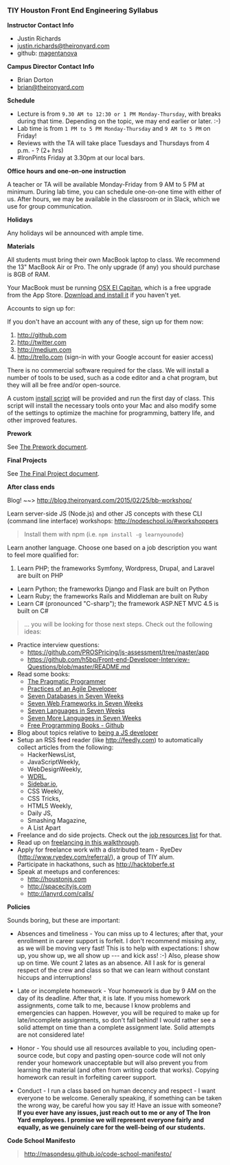 ### TIY Houston Front End Engineering Syllabus

**Instructor Contact Info**

- Justin Richards
- [justin.richards@theironyard.com](mailto:justin.richards@theironyard.com)
- github: [magentanova](http://github.com/magentnova)

**Campus Director Contact Info**

- Brian Dorton
- [brian@theironyard.com](mailto:brian@theironyard.com)

**Schedule**

- Lecture is from `9.30 AM to 12:30 or 1 PM Monday-Thursday`, with breaks during that time. Depending on the topic, we may end earlier or later. :-)
- Lab time is from `1 PM to 5 PM Monday-Thursday` and `9 AM to 5 PM` on Friday!
- Reviews with the TA will take place Tuesdays and Thursdays from 4 p.m. - ? (2+ hrs)
- #IronPints Friday at 3.30pm at our local bars.

**Office hours and one-on-one instruction**

A teacher or TA will be available Monday-Friday from 9 AM to 5 PM at minimum. During lab time, you can schedule one-on-one time with either of us. After hours, we may be available in the classroom or in Slack, which we use for group communication.

**Holidays**

Any holidays wil be announced with ample time.

**Materials**

All students must bring their own MacBook laptop to class. We recommend the 13" MacBook Air or Pro. The only upgrade (if any) you should purchase is 8GB of RAM.

Your MacBook must be running [OSX El Capitan](https://itunes.apple.com/us/app/os-x-el-capitan/id1018109117?mt=12), which is a free upgrade from the App Store. [Download and install it](https://itunes.apple.com/us/app/os-x-el-capitan/id1018109117?mt=12) if you haven't yet.

Accounts to sign up for:

If you don't have an account with any of these, sign up for them now:

1. http://github.com
2. http://twitter.com
3. http://medium.com
4. http://trello.com (sign-in with your Google account for easier access)

There is no commercial software required for the class. We will install a number of tools to be used, such as a code editor and a chat program, but they will all be free and/or open-source. 

A custom [install script](https://github.com/TIY-Houston-Front-End-Engineering/Course-Guide/blob/master/Resources/system-resources/ultimate-install-script.sh) will be provided and run the first day of class. This script will install the necessary tools onto your Mac and also modify some of the settings to optimize the machine for programming, battery life, and other improved features.

**Prework**

See [The Prework document](./prework.md).

**Final Projects**

See [The Final Project document](./final-project.md).

**After class ends**

Blog! ~~> http://blog.theironyard.com/2015/02/25/bb-workshop/

Learn server-side JS (Node.js) and other JS concepts with these CLI (command line interface) workshops: http://nodeschool.io/#workshoppers

> Install them with npm (i.e. `npm install -g learnyounode`)

Learn another language. Choose one based on a job description you want to feel more qualified for:

1. Learn PHP; the frameworks Symfony, Wordpress, Drupal, and Laravel are built on PHP
- Learn Python; the frameworks Django and Flask are built on Python
- Learn Ruby; the frameworks Rails and Middleman are built on Ruby
- Learn C# (pronounced "C-sharp"); the framework ASP.NET MVC 4.5 is built on C#

> ... you will be looking for those next steps. Check out the following ideas:

- Practice interview questions:
    + https://github.com/PROSPricing/js-assessment/tree/master/app
    + https://github.com/h5bp/Front-end-Developer-Interview-Questions/blob/master/README.md
- Read some books:
    + [The Pragmatic Programmer](https://pragprog.com/book/tpp/the-pragmatic-programmer)
    + [Practices of an Agile Developer](https://pragprog.com/book/pad/practices-of-an-agile-developer)
    + [Seven Databases in Seven Weeks](https://pragprog.com/book/rwdata/seven-databases-in-seven-weeks)
    + [Seven Web Frameworks in Seven Weeks](https://pragprog.com/book/7web/seven-web-frameworks-in-seven-weeks)
    + [Seven Languages in Seven Weeks](https://pragprog.com/book/btlang/seven-languages-in-seven-weeks)
    + [Seven More Languages in Seven Weeks](https://pragprog.com/book/7lang/seven-more-languages-in-seven-weeks)
    + [Free Programming Books - Github](https://github.com/matthiasak/free-programming-books)
- Blog about topics relative to [being a JS developer](./extras/blogging-topics.md)
- Setup an RSS feed reader (like http://feedly.com) to automatically collect articles from the following:
    - HackerNewsList,
    - JavaScriptWeekly,
    - WebDesignWeekly,
    - [WDRL](http://tinyletter.com/wdrl),
    - [Sidebar.io](http://sidebar.io/),
    - CSS Weekly,
    - CSS Tricks,
    - HTML5 Weekly,
    - Daily JS,
    - Smashing Magazine,
    - A List Apart
- Freelance and do side projects. Check out the [job resources list](./examples/extras/job-resources.md) for that.
- Read up on [freelancing in this walkthrough](https://github.com/ericdodds/the-little-freelancer).
- Apply for freelance work with a distributed team - RyeDev (http://www.ryedev.com/referral/), a group of TIY alum.
- Participate in hackathons, such as http://hacktoberfe.st
- Speak at meetups and conferences:
    + http://houstonjs.com
    + http://spacecityjs.com
    + http://lanyrd.com/calls/

**Policies**

Sounds boring, but these are important:

- Absences and timeliness - You can miss up to 4 lectures; after that, your enrollment in career support is forfeit. I don't recommend missing any, as we will be moving very fast! This is to help with expectations: I show up, you show up, we all show up --- and kick ass! :-) Also, please show up on time. We count 2 lates as an absence. All I ask for is general respect of the crew and class so that we can learn without constant hiccups and interruptions!

- Late or incomplete homework - Your homework is due by 9 AM on the day of its deadline. After that, it is late. If you miss homework assignments, come talk to me, because I know problems and emergencies can happen. However, you will be required to make up for late/incomplete assignments, so don't fall behind! I would rather see a solid attempt on time than a complete assignment late. Solid attempts are not considered late!

- Honor - You should use all resources available to you, including open-source code, but copy and pasting open-source code will not only render your homework unacceptable but will also prevent you from learning the material (and often from writing code that works). Copying homework can result in forfeiting career support.

- Conduct - I run a class based on human decency and respect - I want everyone to be welcome. Generally speaking, if something can be taken the wrong way, be careful how you say it! Have an issue with someone? **If you ever have any issues, just reach out to me or any of The Iron Yard employees. I promise we will represent everyone fairly and equally, as we genuinely care for the well-being of our students.**

**Code School Manifesto**

> http://masondesu.github.io/code-school-manifesto/
